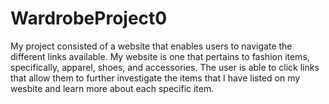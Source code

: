 # WardrobeProject0
My project consisted of a website that enables users to navigate the different links available. 
My website is one that pertains to fashion items, specifically, apparel, shoes, and accessories.
The user is able to click links that allow them to further investigate the items that I have listed on my wesbite and learn more about each specific item. 
